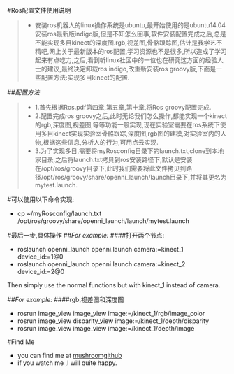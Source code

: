 #Ros配置文件使用说明

>* 安装ros机器人的linux操作系统是ubuntu,最开始使用的是ubuntu14.04安装ros最新版indigo版,但是不知怎么回事,软件安装配置完成之后,总是不能实现多目kinect的深度图.rgb,视差图,骨骼跟踪图,估计是我学艺不精吧,网上关于最新版本的ros配置,学习资源也不是很多,所以造成了学习起来有点吃力,之后,看到听linux社区中的一位也在研究这方面的经验人士的建议,最终决定卸载ros indigo,改重新安装ros groovy版,下面是一些配置方法:实现多目kinect的配置.

##*配置方法*
>* 1.首先根据Ros.pdf第四章,第五章,第十章,将Ros groovy配置完成.     
>* 2.配置完成ros groovy之后,此时无论我们怎么操作,都能实现一个kinect的rgb,深度图,视差图,等等功能一般实现,现在实验室需要在ros系统下使用多目kinect实现实验室骨骼跟踪,深度图,rgb图的建模,对实验室内的人物,根据这些信息,分析人的行为,可用点云实现.   
>* 3.为了实现多目,需要将myRosconfig目录下的launch.txt,clone到本地家目录,之后将launch.txt拷贝到ros安装路径下,默认是安装在/opt/ros/groovy目录下,此时我们需要将此文件拷贝到路径/opt/ros/groovy/share/openni_launch/launch目录下,并将其更名为mytest.launch.

#可以使用以下命令实现:
* cp ~/myRosconfig/launch.txt /opt/ros/groovy/share/openni_launch/launch/mytest.launch

#最后一步,具体操作
##*For example:*
####打开两个节点:
* roslaunch openni_launch openni.launch camera:=kinect_1 device_id:=1@0
* roslaunch openni_launch openni.launch camera:=kinect_2 device_id:=2@0

Then simply use the normal functions but with kinect_1 instead of camera.

##*For example:*
####rgb,视差图和深度图
* rosrun image_view image_view image:=/kinect_1/rgb/image_color      
* rosrun image_view disparity_view image:=/kinect_1/depth/disparity      
* rosrun image_view image_view image:=/kinect_1/depth/image    

#Find Me
* you can find me at [mushroomgithub](https://github.com/mushroomgithub)    
* if you watch me ,I will quite happy.  
